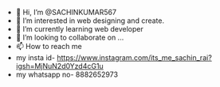 - 👋 Hi, I’m @SACHINKUMAR567
- 👀 I’m interested in web designing and create.
- 🌱 I’m currently learning web developer 
- 💞️ I’m looking to collaborate on ...
- 📫 How to reach me
- my insta id- https://www.instagram.com/its_me_sachin_rai?igsh=MjNuN2d0Yzd4cG1u
- my whatsapp no- 8882652973
  

<!---
SACHINKUMAR567/SACHINKUMAR567 is a ✨ special ✨ repository because its `README.md` (this file) appears on your GitHub profile.
You can click the Preview link to take a look at your changes.
--->
